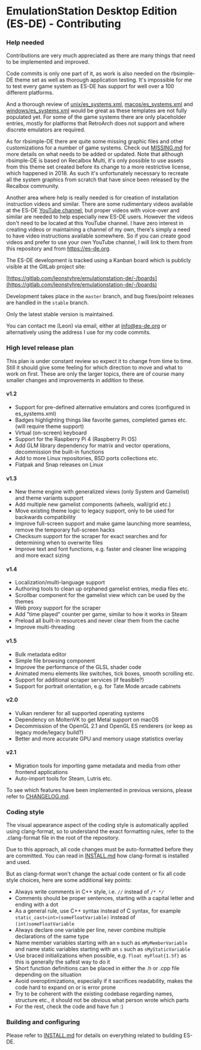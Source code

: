 # EmulationStation Desktop Edition (ES-DE) - Contributing

### Help needed

Contributions are very much appreciated as there are many things that need to be implemented and improved.

Code commits is only one part of it, as work is also needed on the rbsimple-DE theme set as well as thorough application testing. It's impossible for me to test every game system as ES-DE has support for well over a 100 different platforms.

And a thorough review of [unix/es_systems.xml](resources/systems/unix/es_systems.xml), [macos/es_systems.xml](resources/systems/macos/es_systems.xml) and [windows/es_systems.xml](resources/systems/windows/es_systems.xml) would be great as these templates are not fully populated yet. For some of the game systems there are only placeholder entries, mostly for platforms that RetroArch does not support and where discrete emulators are required.

As for rbsimple-DE there are quite some missing graphic files and other customizations for a number of game systems. Check out [MISSING.md](themes/rbsimple-DE/MISSING.md) for more details on what needs to be added or updated. Note that although rbsimple-DE is based on Recalbox Multi, it's only possible to use assets from this theme set created before its change to a more restrictive license, which happened in 2018. As such it's unfortunately necessary to recreate all the system graphics from scratch that have since been released by the Recalbox community.

Another area where help is really needed is for creation of installation instruction videos and similar. There are some rudimentary videos available at the ES-DE [YouTube channel](https://www.youtube.com/channel/UCosLuC9yIMQPKFBJXgDpvVQ), but proper videos with voice-over and similar are needed to help especially new ES-DE users. However the videos don't need to be located at this YouTube channel. I have zero interest in creating videos or maintaining a channel of my own, there's simply a need to have video instructions available somewhere. So if you can create good videos and prefer to use your own YouTube channel, I will link to them from this repository and from https://es-de.org.

The ES-DE development is tracked using a Kanban board which is publicly visible at the GitLab project site:

[https://gitlab.com/leonstyhre/emulationstation-de/-/boards](https://gitlab.com/leonstyhre/emulationstation-de/-/boards)

Development takes place in the `master` branch, and bug fixes/point releases are handled in the `stable` branch.

Only the latest stable version is maintained.

You can contact me (Leon) via email, either at info@es-de.org or alternatively using the address I use for my code commits.

### High level release plan

This plan is under constant review so expect it to change from time to time. Still it should give some feeling for which direction to move and what to work on first. These are only the larger topics, there are of course many smaller changes and improvements in addition to these.

#### v1.2

* Support for pre-defined alternative emulators and cores (configured in es_systems.xml)
* Badges highlighting things like favorite games, completed games etc. (will require theme support)
* Virtual (on-screen) keyboard
* Support for the Raspberry Pi 4 (Raspberry Pi OS)
* Add GLM library dependency for matrix and vector operations, decommission the built-in functions
* Add to more Linux repositories, BSD ports collections etc.
* Flatpak and Snap releases on Linux

#### v1.3

* New theme engine with generalized views (only System and Gamelist) and theme variants support
* Add multiple new gamelist components (wheels, wall/grid etc.)
* Move existing theme logic to legacy support, only to be used for backwards compatibility
* Improve full-screen support and make game launching more seamless, remove the temporary full-screen hacks
* Checksum support for the scraper for exact searches and for determining when to overwrite files
* Improve text and font functions, e.g. faster and cleaner line wrapping and more exact sizing

#### v1.4

* Localization/multi-language support
* Authoring tools to clean up orphaned gamelist entries, media files etc.
* Scrollbar component for the gamelist view which can be used by the themes
* Web proxy support for the scraper
* Add "time played" counter per game, similar to how it works in Steam
* Preload all built-in resources and never clear them from the cache
* Improve multi-threading

#### v1.5

* Bulk metadata editor
* Simple file browsing component
* Improve the performance of the GLSL shader code
* Animated menu elements like switches, tick boxes, smooth scrolling etc.
* Support for additional scraper services (if feasible?)
* Support for portrait orientation, e.g. for Tate Mode arcade cabinets

#### v2.0

* Vulkan renderer for all supported operating systems
* Dependency on MoltenVK to get Metal support on macOS
* Decommission of the OpenGL 2.1 and OpenGL ES renderers (or keep as legacy mode/legacy build?)
* Better and more accurate GPU and memory usage statistics overlay

#### v2.1

* Migration tools for importing game metadata and media from other frontend applications
* Auto-import tools for Steam, Lutris etc.

To see which features have been implemented in previous versions, please refer to [CHANGELOG.md](CHANGELOG.md).

### Coding style

The visual appearance aspect of the coding style is automatically applied using clang-format, so to understand the exact formatting rules, refer to the .clang-format file in the root of the repository.

Due to this approach, all code changes must be auto-formatted before they are committed. You can read in [INSTALL.md](INSTALL.md#using-clang-format-for-automatic-code-formatting) how clang-format is installed and used.

But as clang-format won't change the actual code content or fix all code style choices, here are some additional key points:

* Always write comments in C++ style, i.e. `//` instead of `/* */`
* Comments should be proper sentences, starting with a capital letter and ending with a dot
* As a general rule, use C++ syntax instead of C syntax, for example `static_cast<int>(someFloatVariable)` instead of `(int)someFloatVariable`
* Always declare one variable per line, never combine multiple declarations of the same type
* Name member variables starting with an `m` such as `mMyMemberVariable` and name static variables starting with an `s` such as `sMyStaticVariable`
* Use braced initializations when possible, e.g. `float myFloat{1.5f}` as this is generally the safest way to do it
* Short function definitions can be placed in either the .h or .cpp file depending on the situation
* Avoid overoptimizations, especially if it sacrifices readability, makes the code hard to expand on or is error prone
* Try to be coherent with the existing codebase regarding names, structure etc., it should not be obvious what person wrote which parts
* For the rest, check the code and have fun :)

### Building and configuring

Please refer to [INSTALL.md](INSTALL.md) for details on everything related to building ES-DE.
